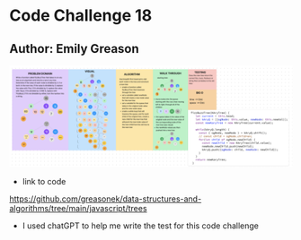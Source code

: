# Code Challenge 18

## Author: Emily Greason

![code-challenge-18-whiteboard](Screenshot%202023-08-31%20at%209.05.35%20PM.png)

- link to code

https://github.com/greasonek/data-structures-and-algorithms/tree/main/javascript/trees

- I used chatGPT to help me write the test for this code challenge
